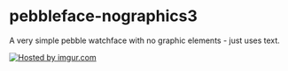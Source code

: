 pebbleface-nographics3
======================

A very simple pebble watchface with no graphic elements - just uses text.

<a href="http://imgur.com/z49N71u"><img src="http://i.imgur.com/z49N71u.png" title="Hosted by imgur.com" /></a>
